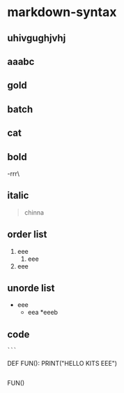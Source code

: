 # markdown-syntax
## uhivgughjvhj
## aaabc
## gold
## batch
## cat 
## bold
-rrr\
## italic
> chinna
## order list
1. eee 
    1. eee
  2. eee
## unorde list
- eee
    * eea
    *eeeb
## code
    ```
DEF FUN():
    PRINT("HELLO KITS EEE")
~~~
~~~
FUN()
~~~
 
